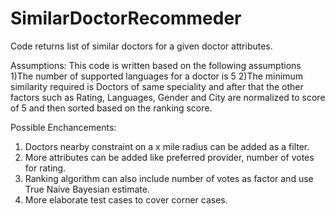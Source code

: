 # SimilarDoctorRecommeder
Code returns list of similar doctors for a given doctor attributes.

Assumptions:
This code is written based on the following assumptions
1)The number of supported languages for a doctor is 5
2)The minimum similarity required is Doctors of same speciality and after that the other factors such as Rating, Languages, Gender and City are normalized to score of 5 and then sorted based on the ranking score.


Possible Enchancements:
1) Doctors nearby constraint on a x mile radius can be added as a filter.
2) More attributes can be added like preferred provider, number of votes for rating.
3) Ranking algorithm can also include number of votes as factor and use True Naive Bayesian estimate.
4) More elaborate test cases to cover corner cases.
